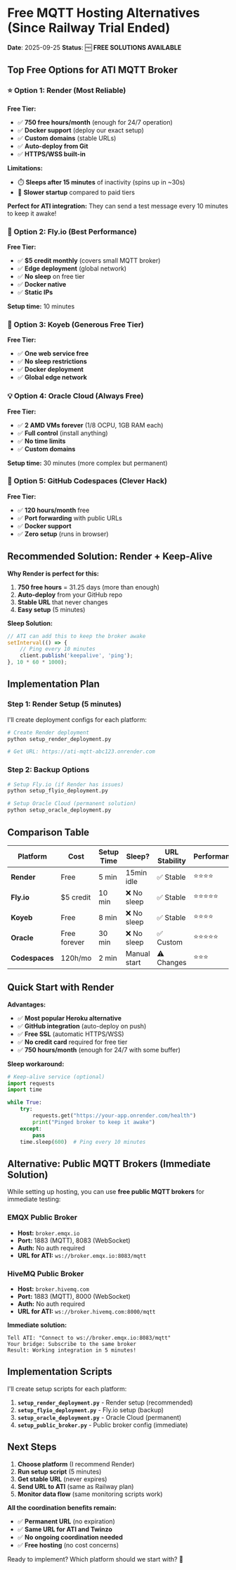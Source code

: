 # Free MQTT Hosting Alternatives (Since Railway Trial Ended)

**Date**: 2025-09-25
**Status**: 🆓 **FREE SOLUTIONS AVAILABLE**

## Top Free Options for ATI MQTT Broker

### ⭐ Option 1: Render (Most Reliable)

**Free Tier:**
- ✅ **750 free hours/month** (enough for 24/7 operation)
- ✅ **Docker support** (deploy our exact setup)
- ✅ **Custom domains** (stable URLs)
- ✅ **Auto-deploy from Git**
- ✅ **HTTPS/WSS built-in**

**Limitations:**
- ⏱️ **Sleeps after 15 minutes** of inactivity (spins up in ~30s)
- 🐌 **Slower startup** compared to paid tiers

**Perfect for ATI integration:** They can send a test message every 10 minutes to keep it awake!

### 🥈 Option 2: Fly.io (Best Performance)

**Free Tier:**
- ✅ **$5 credit monthly** (covers small MQTT broker)
- ✅ **Edge deployment** (global network)
- ✅ **No sleep** on free tier
- ✅ **Docker native**
- ✅ **Static IPs**

**Setup time:** 10 minutes

### 🥉 Option 3: Koyeb (Generous Free Tier)

**Free Tier:**
- ✅ **One web service free**
- ✅ **No sleep restrictions**
- ✅ **Docker deployment**
- ✅ **Global edge network**

### 💡 Option 4: Oracle Cloud (Always Free)

**Free Tier:**
- ✅ **2 AMD VMs forever** (1/8 OCPU, 1GB RAM each)
- ✅ **Full control** (install anything)
- ✅ **No time limits**
- ✅ **Custom domains**

**Setup time:** 30 minutes (more complex but permanent)

### 🚀 Option 5: GitHub Codespaces (Clever Hack)

**Free Tier:**
- ✅ **120 hours/month** free
- ✅ **Port forwarding** with public URLs
- ✅ **Docker support**
- ✅ **Zero setup** (runs in browser)

## Recommended Solution: Render + Keep-Alive

**Why Render is perfect for this:**
1. **750 free hours** = 31.25 days (more than enough)
2. **Auto-deploy** from your GitHub repo
3. **Stable URL** that never changes
4. **Easy setup** (5 minutes)

**Sleep Solution:**
```javascript
// ATI can add this to keep the broker awake
setInterval(() => {
    // Ping every 10 minutes
    client.publish('keepalive', 'ping');
}, 10 * 60 * 1000);
```

## Implementation Plan

### Step 1: Render Setup (5 minutes)

I'll create deployment configs for each platform:

```bash
# Create Render deployment
python setup_render_deployment.py

# Get URL: https://ati-mqtt-abc123.onrender.com
```

### Step 2: Backup Options

```bash
# Setup Fly.io (if Render has issues)
python setup_flyio_deployment.py

# Setup Oracle Cloud (permanent solution)
python setup_oracle_deployment.py
```

## Comparison Table

| Platform | Cost | Setup Time | Sleep? | URL Stability | Performance |
|----------|------|------------|--------|---------------|-------------|
| **Render** | Free | 5 min | 15min idle | ✅ Stable | ⭐⭐⭐⭐ |
| **Fly.io** | $5 credit | 10 min | ❌ No sleep | ✅ Stable | ⭐⭐⭐⭐⭐ |
| **Koyeb** | Free | 8 min | ❌ No sleep | ✅ Stable | ⭐⭐⭐⭐ |
| **Oracle** | Free forever | 30 min | ❌ No sleep | ✅ Custom | ⭐⭐⭐⭐⭐ |
| **Codespaces** | 120h/mo | 2 min | Manual start | ⚠️ Changes | ⭐⭐⭐ |

## Quick Start with Render

**Advantages:**
- ✅ **Most popular Heroku alternative**
- ✅ **GitHub integration** (auto-deploy on push)
- ✅ **Free SSL** (automatic HTTPS/WSS)
- ✅ **No credit card** required for free tier
- ✅ **750 hours/month** (enough for 24/7 with some buffer)

**Sleep workaround:**
```python
# Keep-alive service (optional)
import requests
import time

while True:
    try:
        requests.get("https://your-app.onrender.com/health")
        print("Pinged broker to keep it awake")
    except:
        pass
    time.sleep(600)  # Ping every 10 minutes
```

## Alternative: Public MQTT Brokers (Immediate Solution)

While setting up hosting, you can use **free public MQTT brokers** for immediate testing:

### EMQX Public Broker
- **Host:** `broker.emqx.io`
- **Port:** 1883 (MQTT), 8083 (WebSocket)
- **Auth:** No auth required
- **URL for ATI:** `ws://broker.emqx.io:8083/mqtt`

### HiveMQ Public Broker
- **Host:** `broker.hivemq.com`
- **Port:** 1883 (MQTT), 8000 (WebSocket)
- **Auth:** No auth required
- **URL for ATI:** `ws://broker.hivemq.com:8000/mqtt`

**Immediate solution:**
```
Tell ATI: "Connect to ws://broker.emqx.io:8083/mqtt"
Your bridge: Subscribe to the same broker
Result: Working integration in 5 minutes!
```

## Implementation Scripts

I'll create setup scripts for each platform:

1. **`setup_render_deployment.py`** - Render setup (recommended)
2. **`setup_flyio_deployment.py`** - Fly.io setup (backup)
3. **`setup_oracle_deployment.py`** - Oracle Cloud (permanent)
4. **`setup_public_broker.py`** - Public broker config (immediate)

## Next Steps

1. **Choose platform** (I recommend Render)
2. **Run setup script** (5 minutes)
3. **Get stable URL** (never expires)
4. **Send URL to ATI** (same as Railway plan)
5. **Monitor data flow** (same monitoring scripts work)

**All the coordination benefits remain:**
- ✅ **Permanent URL** (no expiration)
- ✅ **Same URL for ATI and Twinzo**
- ✅ **No ongoing coordination needed**
- ✅ **Free hosting** (no cost concerns)

Ready to implement? Which platform should we start with? 🚀